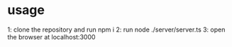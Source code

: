 # usage

1: clone the repository and run npm i
2: run node ./server/server.ts
3: open the browser at localhost:3000
